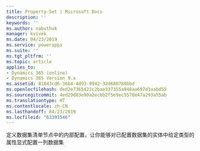 ```yaml
---
title: Property-Set | Microsoft Docs
description: ''
keywords: ''
ms.author: nabuthuk
manager: kvivek
ms.date: 04/23/2019
ms.service: powerapps
ms.suite: ''
ms.tgt_pltfrm: ''
ms.topic: article
applies_to:
- Dynamics 365 (online)
- Dynamics 365 Version 9.x
ms.assetid: 81843cd6-36b4-4d93-9942-32d680789bbd
ms.openlocfilehash: ded2e7365422c2bae337355a948aa697d1aabd55
ms.sourcegitcommit: 4ed29d83e90a2ecbb2f5e9ec5578e47a293a55ab
ms.translationtype: HT
ms.contentlocale: zh-CN
ms.lasthandoff: 04/23/2019
ms.locfileid: "63393546"
---
```

定义数据集清单节点中的内部配置，让你能够对已配置数据集的实体中给定类型的属性显式配置一列数据集